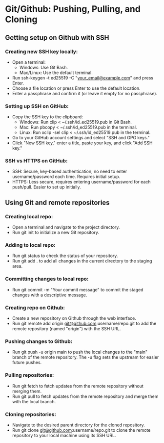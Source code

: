 # Git/Github: Pushing, Pulling, and Cloning


## Getting setup on Github with SSH

### Creating new SSH key locally:
* Open a terminal:
    * Windows: Use Git Bash.
    * Mac/Linux: Use the default terminal.
* Run ssh-keygen -t ed25519 -C "your_email@example.com" and press Enter.
* Choose a file location or press Enter to use the default location.
* Enter a passphrase and confirm it (or leave it empty for no passphrase).

### Setting up SSH on GitHub:
* Copy the SSH key to the clipboard:
    * Windows: Run clip < ~/.ssh/id_ed25519.pub in Git Bash.
    * Mac: Run pbcopy < ~/.ssh/id_ed25519.pub in the terminal.
    * Linux: Run xclip -sel clip < ~/.ssh/id_ed25519.pub in the terminal.
* Go to your GitHub account settings and select "SSH and GPG keys."
* Click "New SSH key," enter a title, paste your key, and click "Add SSH key."

### SSH vs HTTPS on GitHub:
* SSH: Secure, key-based authentication, no need to enter username/password each time. Requires initial setup.
* HTTPS: Less secure, requires entering username/password for each push/pull. Easier to set up initially.

## Using Git and remote repositories

### Creating local repo:
* Open a terminal and navigate to the project directory.
* Run git init to initialize a new Git repository.

### Adding to local repo:
* Run git status to check the status of your repository.
* Run git add . to add all changes in the current directory to the staging area.

### Committing changes to local repo:
* Run git commit -m "Your commit message" to commit the staged changes with a descriptive message.

### Creating repo on Github:
* Create a new repository on Github through the web interface.
* Run git remote add origin git@github.com:username/repo.git to add the remote repository (named "origin") with the SSH URL.

### Pushing changes to Github:
* Run git push -u origin main to push the local changes to the "main" branch of the remote repository. The -u flag sets the upstream for easier future pushes.

### Pulling repositories:
* Run git fetch to fetch updates from the remote repository without merging them.
* Run git pull to fetch updates from the remote repository and merge them with the local branch.

### Cloning repositories:
* Navigate to the desired parent directory for the cloned repository.
* Run git clone git@github.com:username/repo.git to clone the remote repository to your local machine using its SSH URL.
